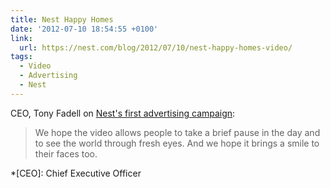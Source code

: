 ```yaml
---
title: Nest Happy Homes
date: '2012-07-10 18:54:55 +0100'
link:
  url: https://nest.com/blog/2012/07/10/nest-happy-homes-video/
tags:
  - Video
  - Advertising
  - Nest
---
```

CEO, Tony Fadell on [Nest's first advertising campaign][1]:

> We hope the video allows people to take a brief pause in the day and to see the world through fresh eyes. And we hope it brings a smile to their faces too.

[1]: http://www.fastcocreate.com/1681089/smart-thermostat-nest-looks-for-happy-homes-in-its-first-ad-campaign

*[CEO]: Chief Executive Officer

